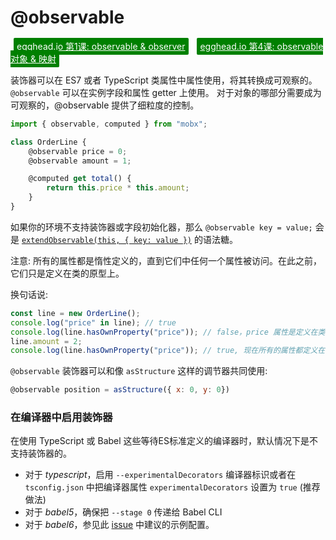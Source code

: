 # @observable

<a style="color: white; background:green;padding:5px;margin:5px;border-radius:2px" href="https://egghead.io/lessons/javascript-sync-the-ui-with-the-app-state-using-mobx-observable-and-observer-in-react">egghead.io 第1课: observable & observer</a>
<a style="color: white; background:green;padding:5px;margin:5px;border-radius:2px"  href="https://egghead.io/lessons/react-use-observable-objects-arrays-and-maps-to-store-state-in-mobx">egghead.io 第4课: observable 对象 & 映射</a>

装饰器可以在 ES7 或者 TypeScript 类属性中属性使用，将其转换成可观察的。
`@observable` 可以在实例字段和属性 getter 上使用。
对于对象的哪部分需要成为可观察的，@observable 提供了细粒度的控制。

```javascript
import { observable, computed } from "mobx";

class OrderLine {
    @observable price = 0;
    @observable amount = 1;

    @computed get total() {
        return this.price * this.amount;
    }
}
```

如果你的环境不支持装饰器或字段初始化器，那么 `@observable key = value;` 会是 [`extendObservable(this, { key: value })`](extend-observable.md) 的语法糖。

注意: 所有的属性都是惰性定义的，直到它们中任何一个属性被访问。在此之前，它们只是定义在类的原型上。

换句话说:

```javascript
const line = new OrderLine();
console.log("price" in line); // true
console.log(line.hasOwnProperty("price")); // false，price 属性是定义在类上的，尽管值会被存储在每个实例上。
line.amount = 2;
console.log(line.hasOwnProperty("price")); // true, 现在所有的属性都定义在实例上了。

```
`@observable` 装饰器可以和像 `asStructure` 这样的调节器共同使用:

```javascript
@observable position = asStructure({ x: 0, y: 0})
```


### 在编译器中启用装饰器

在使用 TypeScript 或 Babel 这些等待ES标准定义的编译器时，默认情况下是不支持装饰器的。
* 对于 _typescript_，启用 `--experimentalDecorators` 编译器标识或者在 `tsconfig.json` 中把编译器属性 `experimentalDecorators` 设置为 `true` (推荐做法)
* 对于 _babel5_，确保把 `--stage 0` 传递给 Babel CLI
* 对于 _babel6_，参见此 [issue](https://github.com/mobxjs/mobx/issues/105) 中建议的示例配置。
